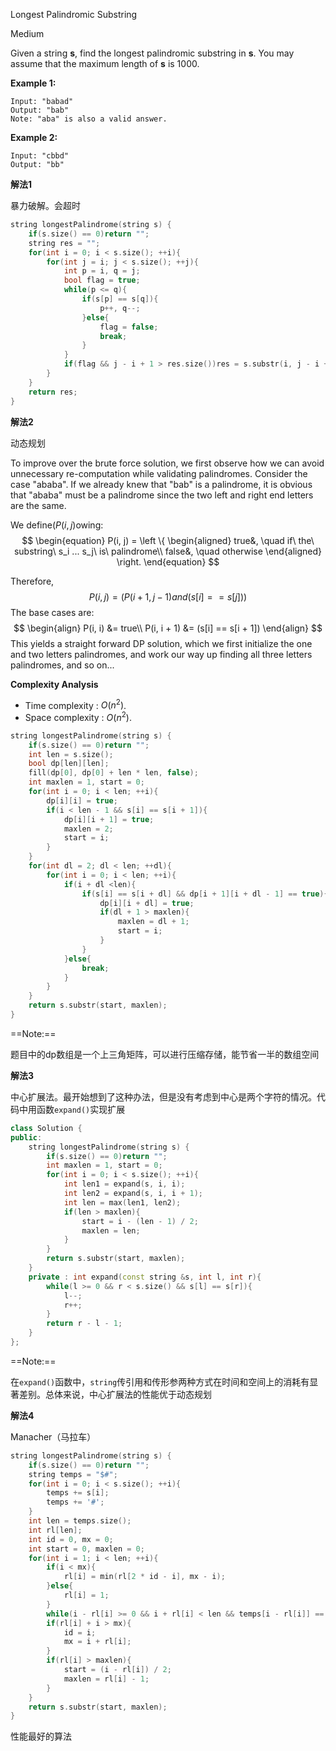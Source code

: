 Longest Palindromic Substring

Medium

Given a string **s**, find the longest palindromic substring in **s**. You may assume that the maximum length of **s** is 1000.

**Example 1:**

```
Input: "babad"
Output: "bab"
Note: "aba" is also a valid answer.
```

**Example 2:**

```
Input: "cbbd"
Output: "bb"
```

**解法1**

暴力破解。会超时

```c++
string longestPalindrome(string s) {
    if(s.size() == 0)return "";
    string res = "";
    for(int i = 0; i < s.size(); ++i){
        for(int j = i; j < s.size(); ++j){
            int p = i, q = j;
            bool flag = true;
            while(p <= q){
                if(s[p] == s[q]){
                    p++, q--;
                }else{
                    flag = false;
                    break;
                }
            }
            if(flag && j - i + 1 > res.size())res = s.substr(i, j - i + 1);
        }
    }
    return res;
}
```

**解法2**

动态规划

To improve over the brute force solution, we first observe how we can avoid unnecessary re-computation while validating palindromes. Consider the case "ababa". If we already knew that "bab" is a palindrome, it is obvious that "ababa" must be a palindrome since the two left and right end letters are the same.

We define$(P(i, j)$owing:
$$
\begin{equation}
P(i, j) = 
\left \{
\begin{aligned}
true&, \quad if\ the\ substring\ s_i ... s_j\ is\ palindrome\\
false&, \quad otherwise
\end{aligned}
\right.
\end{equation}
$$


Therefore,
$$
P(i, j) = (P(i + 1, j - 1) and(s[i] == s[j]))
$$
The base cases are:
$$
\begin{align}
P(i, i) &= true\\
P(i, i + 1)  &= (s[i] == s[i + 1])
\end{align}
$$
This yields a straight forward DP solution, which we first initialize the one and two letters palindromes, and work our way up finding all three letters palindromes, and so on...

**Complexity Analysis**

- Time complexity : $O(n^2)​$. 
- Space complexity : $O(n^2)$.

```c++
string longestPalindrome(string s) {
    if(s.size() == 0)return "";
    int len = s.size();
    bool dp[len][len];
    fill(dp[0], dp[0] + len * len, false);
    int maxlen = 1, start = 0;
    for(int i = 0; i < len; ++i){
        dp[i][i] = true;
        if(i < len - 1 && s[i] == s[i + 1]){
            dp[i][i + 1] = true;
            maxlen = 2;
            start = i;
        }
    }
    for(int dl = 2; dl < len; ++dl){
        for(int i = 0; i < len; ++i){
            if(i + dl <len){
                if(s[i] == s[i + dl] && dp[i + 1][i + dl - 1] == true){
                    dp[i][i + dl] = true;
                    if(dl + 1 > maxlen){
                        maxlen = dl + 1;
                        start = i;
                    }
                }
            }else{
                break;
            }
        }
    }
    return s.substr(start, maxlen);
}
```

==Note:==

题目中的dp数组是一个上三角矩阵，可以进行压缩存储，能节省一半的数组空间

**解法3**

中心扩展法。最开始想到了这种办法，但是没有考虑到中心是两个字符的情况。代码中用函数`expand()`实现扩展

```c++
class Solution {
public:
    string longestPalindrome(string s) {
        if(s.size() == 0)return "";
        int maxlen = 1, start = 0;
        for(int i = 0; i < s.size(); ++i){
            int len1 = expand(s, i, i);
            int len2 = expand(s, i, i + 1);
            int len = max(len1, len2);
            if(len > maxlen){
                start = i - (len - 1) / 2;
                maxlen = len;
            }
        }
        return s.substr(start, maxlen);
    }
    private : int expand(const string &s, int l, int r){
        while(l >= 0 && r < s.size() && s[l] == s[r]){
            l--;
            r++;
        }
        return r - l - 1;
    }
};
```

==Note:==

在`expand()`函数中，`string`传引用和传形参两种方式在时间和空间上的消耗有显著差别。总体来说，中心扩展法的性能优于动态规划

**解法4**

Manacher（马拉车）

```c++
string longestPalindrome(string s) {
    if(s.size() == 0)return "";
    string temps = "$#";
    for(int i = 0; i < s.size(); ++i){
        temps += s[i];
        temps += '#';
    }
    int len = temps.size();
    int rl[len];
    int id = 0, mx = 0;
    int start = 0, maxlen = 0;
    for(int i = 1; i < len; ++i){
        if(i < mx){
            rl[i] = min(rl[2 * id - i], mx - i);
        }else{
            rl[i] = 1;
        }
        while(i - rl[i] >= 0 && i + rl[i] < len && temps[i - rl[i]] == temps[i + rl[i]])rl[i]++;
        if(rl[i] + i > mx){
            id = i;
            mx = i + rl[i];
        }
        if(rl[i] > maxlen){
            start = (i - rl[i]) / 2;
            maxlen = rl[i] - 1;
        }
    }
    return s.substr(start, maxlen);
}
```

性能最好的算法

